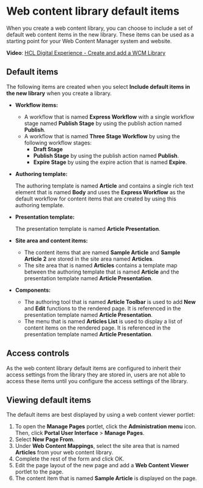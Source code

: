 # Web content library default items

When you create a web content library, you can choose to include a set of default web content items in the new library. These items can be used as a starting point for your Web Content Manager system and website.

**Video**: [HCL Digital Experience - Create and add a WCM Library](https://www.youtube.com/watch?v=nCq2gMKhRN0&feature=youtu.be)

## Default items

The following items are created when you select **Include default items in the new library** when you create a library.

-   **Workflow items:**

    -   A workflow that is named **Express Workflow** with a single workflow stage named **Publish Stage** by using the publish action named **Publish**.
    -   A workflow that is named **Three Stage Workflow** by using the following workflow stages:
        -   **Draft Stage**
        -   **Publish Stage** by using the publish action named **Publish**.
        -   **Expire Stage** by using the expire action that is named **Expire**.
-   **Authoring template:**

    The authoring template is named **Article** and contains a single rich text element that is named **Body** and uses the **Express Workflow** as the default workflow for content items that are created by using this authoring template.

-   **Presentation template:**

    The presentation template is named **Article Presentation**.

-   **Site area and content items:**

    -   The content items that are named **Sample Article** and **Sample Article 2** are stored in the site area named **Articles**.
    -   The site area that is named **Articles** contains a template map between the authoring template that is named **Article** and the presentation template named **Article Presentation**.
-   **Components:**

    -   The authoring tool that is named **Article Toolbar** is used to add **New** and **Edit** functions to the rendered page. It is referenced in the presentation template named **Article Presentation**.
    -   The menu that is named **Articles List** is used to display a list of content items on the rendered page. It is referenced in the presentation template named **Article Presentation**.

## Access controls

As the web content library default items are configured to inherit their access settings from the library they are stored in, users are not able to access these items until you configure the access settings of the library.

## Viewing default items

The default items are best displayed by using a web content viewer portlet:

1.  To open the **Manage Pages** portlet, click the **Administration menu** icon. Then, click **Portal User Interface** \> **Manage Pages**.
2.  Select **New Page From**.
3.  Under **Web Content Mappings**, select the site area that is named **Articles** from your web content library.
4.  Complete the rest of the form and click OK.
5.  Edit the page layout of the new page and add a **Web Content Viewer** portlet to the page.
6.  The content item that is named **Sample Article** is displayed on the page.


